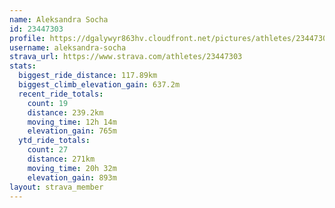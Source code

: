 ```yaml
---
name: Aleksandra Socha
id: 23447303
profile: https://dgalywyr863hv.cloudfront.net/pictures/athletes/23447303/14745546/4/large.jpg
username: aleksandra-socha
strava_url: https://www.strava.com/athletes/23447303
stats:
  biggest_ride_distance: 117.89km
  biggest_climb_elevation_gain: 637.2m
  recent_ride_totals:
    count: 19
    distance: 239.2km
    moving_time: 12h 14m
    elevation_gain: 765m
  ytd_ride_totals:
    count: 27
    distance: 271km
    moving_time: 20h 32m
    elevation_gain: 893m
layout: strava_member
--- 
```

